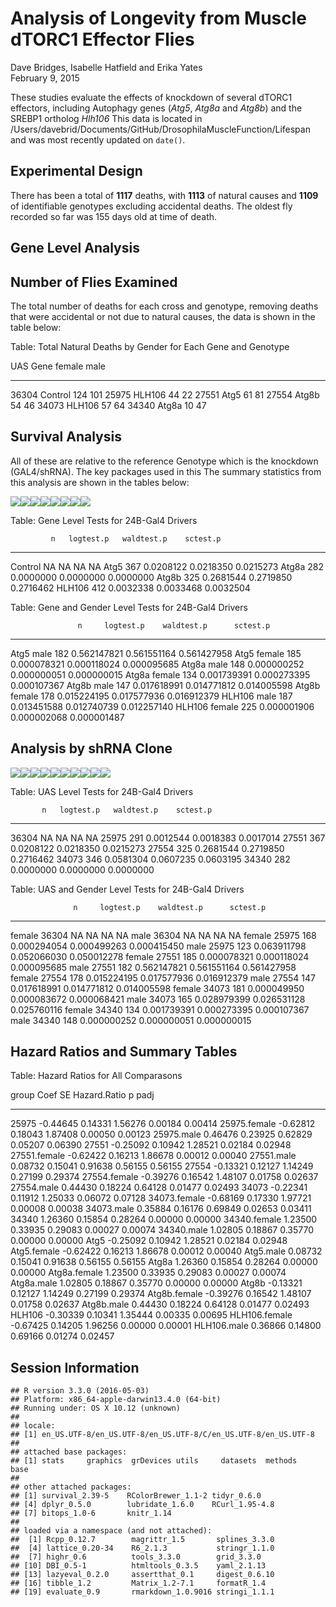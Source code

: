 # Analysis of Longevity from Muscle dTORC1 Effector Flies
 Dave Bridges, Isabelle Hatfield and Erika Yates  
February 9, 2015  



These studies evaluate the effects of knockdown of several dTORC1 effectors, including Autophagy genes (*Atg5*, *Atg8a* and *Atg8b*) and the SREBP1 ortholog *Hlh106*  This data is located in /Users/davebrid/Documents/GitHub/DrosophilaMuscleFunction/Lifespan and was most recently updated on `date()`.

## Experimental Design



There has been a total of **1117** deaths, with **1113** of natural causes and **1109** of identifiable genotypes excluding accidental deaths.  The oldest fly recorded so far was 155 days old at time of death.

## Gene Level Analysis





## Number of Flies Examined

The total number of deaths for each cross and genotype, removing deaths that were accidental or not due to natural causes, the data is shown in the table below:


Table: Total Natural Deaths by Gender for Each Gene and Genotype

UAS     Gene       female   male
------  --------  -------  -----
36304   Control       124    101
25975   HLH106         44     22
27551   Atg5           61     81
27554   Atg8b          54     46
34073   HLH106         57     64
34340   Atg8a          10     47

## Survival Analysis

All of these are relative to the reference Genotype which is the knockdown (GAL4/shRNA).  The key packages used in this The summary statistics from this analysis are shown in the tables below:

![](longevity-analysis-effectors_files/figure-html/survival-analysis-24b-by-gene-1.png)<!-- -->![](longevity-analysis-effectors_files/figure-html/survival-analysis-24b-by-gene-2.png)<!-- -->![](longevity-analysis-effectors_files/figure-html/survival-analysis-24b-by-gene-3.png)<!-- -->![](longevity-analysis-effectors_files/figure-html/survival-analysis-24b-by-gene-4.png)<!-- -->![](longevity-analysis-effectors_files/figure-html/survival-analysis-24b-by-gene-5.png)<!-- -->![](longevity-analysis-effectors_files/figure-html/survival-analysis-24b-by-gene-6.png)<!-- -->![](longevity-analysis-effectors_files/figure-html/survival-analysis-24b-by-gene-7.png)<!-- -->![](longevity-analysis-effectors_files/figure-html/survival-analysis-24b-by-gene-8.png)<!-- -->


Table: Gene Level Tests for 24B-Gal4 Drivers

             n   logtest.p   waldtest.p    sctest.p
--------  ----  ----------  -----------  ----------
Control     NA          NA           NA          NA
Atg5       367   0.0208122    0.0218350   0.0215273
Atg8a      282   0.0000000    0.0000000   0.0000000
Atg8b      325   0.2681544    0.2719850   0.2716462
HLH106     412   0.0032338    0.0033468   0.0032504



Table: Gene and Gender Level  Tests for 24B-Gal4 Drivers

                   n     logtest.p    waldtest.p      sctest.p
--------------  ----  ------------  ------------  ------------
Atg5 male        182   0.562147821   0.561551164   0.561427958
Atg5 female      185   0.000078321   0.000118024   0.000095685
Atg8a male       148   0.000000252   0.000000051   0.000000015
Atg8a female     134   0.001739391   0.000273395   0.000107367
Atg8b male       147   0.017618991   0.014771812   0.014005598
Atg8b female     178   0.015224195   0.017577936   0.016912379
HLH106 male      187   0.013451588   0.012740739   0.012257140
HLH106 female    225   0.000001906   0.000002068   0.000001487

## Analysis by shRNA Clone


![](longevity-analysis-effectors_files/figure-html/survival-analysis-24b-by-UAS-1.png)<!-- -->![](longevity-analysis-effectors_files/figure-html/survival-analysis-24b-by-UAS-2.png)<!-- -->![](longevity-analysis-effectors_files/figure-html/survival-analysis-24b-by-UAS-3.png)<!-- -->![](longevity-analysis-effectors_files/figure-html/survival-analysis-24b-by-UAS-4.png)<!-- -->![](longevity-analysis-effectors_files/figure-html/survival-analysis-24b-by-UAS-5.png)<!-- -->![](longevity-analysis-effectors_files/figure-html/survival-analysis-24b-by-UAS-6.png)<!-- -->![](longevity-analysis-effectors_files/figure-html/survival-analysis-24b-by-UAS-7.png)<!-- -->![](longevity-analysis-effectors_files/figure-html/survival-analysis-24b-by-UAS-8.png)<!-- -->![](longevity-analysis-effectors_files/figure-html/survival-analysis-24b-by-UAS-9.png)<!-- -->![](longevity-analysis-effectors_files/figure-html/survival-analysis-24b-by-UAS-10.png)<!-- -->


Table: UAS Level Tests for 24B-Gal4 Drivers

           n   logtest.p   waldtest.p    sctest.p
------  ----  ----------  -----------  ----------
36304     NA          NA           NA          NA
25975    291   0.0012544    0.0018383   0.0017014
27551    367   0.0208122    0.0218350   0.0215273
27554    325   0.2681544    0.2719850   0.2716462
34073    346   0.0581304    0.0607235   0.0603195
34340    282   0.0000000    0.0000000   0.0000000



Table: UAS and Gender Level  Tests for 24B-Gal4 Drivers

                  n     logtest.p    waldtest.p      sctest.p
-------------  ----  ------------  ------------  ------------
female 36304     NA            NA            NA            NA
male 36304       NA            NA            NA            NA
female 25975    168   0.000294054   0.000499263   0.000415450
male 25975      123   0.063911798   0.052066030   0.050012278
female 27551    185   0.000078321   0.000118024   0.000095685
male 27551      182   0.562147821   0.561551164   0.561427958
female 27554    178   0.015224195   0.017577936   0.016912379
male 27554      147   0.017618991   0.014771812   0.014005598
female 34073    181   0.000049950   0.000083672   0.000068421
male 34073      165   0.028979399   0.026531128   0.025760116
female 34340    134   0.001739391   0.000273395   0.000107367
male 34340      148   0.000000252   0.000000051   0.000000015

## Hazard Ratios and Summary Tables


Table: Hazard Ratios for All Comparasons

group                Coef        SE   Hazard.Ratio         p      padj
--------------  ---------  --------  -------------  --------  --------
25975            -0.44645   0.14331        1.56276   0.00184   0.00414
25975.female     -0.62812   0.18043        1.87408   0.00050   0.00123
25975.male        0.46476   0.23925        0.62829   0.05207   0.06390
27551            -0.25092   0.10942        1.28521   0.02184   0.02948
27551.female     -0.62422   0.16213        1.86678   0.00012   0.00040
27551.male        0.08732   0.15041        0.91638   0.56155   0.56155
27554            -0.13321   0.12127        1.14249   0.27199   0.29374
27554.female     -0.39276   0.16542        1.48107   0.01758   0.02637
27554.male        0.44430   0.18224        0.64128   0.01477   0.02493
34073            -0.22341   0.11912        1.25033   0.06072   0.07128
34073.female     -0.68169   0.17330        1.97721   0.00008   0.00038
34073.male        0.35884   0.16176        0.69849   0.02653   0.03411
34340             1.26360   0.15854        0.28264   0.00000   0.00000
34340.female      1.23500   0.33935        0.29083   0.00027   0.00074
34340.male        1.02805   0.18867        0.35770   0.00000   0.00000
Atg5             -0.25092   0.10942        1.28521   0.02184   0.02948
Atg5.female      -0.62422   0.16213        1.86678   0.00012   0.00040
Atg5.male         0.08732   0.15041        0.91638   0.56155   0.56155
Atg8a             1.26360   0.15854        0.28264   0.00000   0.00000
Atg8a.female      1.23500   0.33935        0.29083   0.00027   0.00074
Atg8a.male        1.02805   0.18867        0.35770   0.00000   0.00000
Atg8b            -0.13321   0.12127        1.14249   0.27199   0.29374
Atg8b.female     -0.39276   0.16542        1.48107   0.01758   0.02637
Atg8b.male        0.44430   0.18224        0.64128   0.01477   0.02493
HLH106           -0.30339   0.10341        1.35444   0.00335   0.00695
HLH106.female    -0.67425   0.14205        1.96256   0.00000   0.00001
HLH106.male       0.36866   0.14800        0.69166   0.01274   0.02457


## Session Information


```
## R version 3.3.0 (2016-05-03)
## Platform: x86_64-apple-darwin13.4.0 (64-bit)
## Running under: OS X 10.12 (unknown)
## 
## locale:
## [1] en_US.UTF-8/en_US.UTF-8/en_US.UTF-8/C/en_US.UTF-8/en_US.UTF-8
## 
## attached base packages:
## [1] stats     graphics  grDevices utils     datasets  methods   base     
## 
## other attached packages:
## [1] survival_2.39-5    RColorBrewer_1.1-2 tidyr_0.6.0       
## [4] dplyr_0.5.0        lubridate_1.6.0    RCurl_1.95-4.8    
## [7] bitops_1.0-6       knitr_1.14        
## 
## loaded via a namespace (and not attached):
##  [1] Rcpp_0.12.7        magrittr_1.5       splines_3.3.0     
##  [4] lattice_0.20-34    R6_2.1.3           stringr_1.1.0     
##  [7] highr_0.6          tools_3.3.0        grid_3.3.0        
## [10] DBI_0.5-1          htmltools_0.3.5    yaml_2.1.13       
## [13] lazyeval_0.2.0     assertthat_0.1     digest_0.6.10     
## [16] tibble_1.2         Matrix_1.2-7.1     formatR_1.4       
## [19] evaluate_0.9       rmarkdown_1.0.9016 stringi_1.1.1
```
